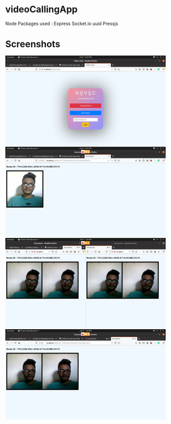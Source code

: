 # videoCallingApp

Node Packages used :
Express
Socket.io
uuid
Pressjs

# Screenshots
![Alt text](https://github.com/nidhey27/videoCallingApp/blob/master/screenshots/Screenshot%20from%202020-07-27%2012-57-18.png?raw=true "Index page")
![Alt text](https://github.com/nidhey27/videoCallingApp/blob/master/screenshots/Screenshot%20from%202020-07-27%2012-57-45.png?raw=true "Room")
![Alt text](https://github.com/nidhey27/videoCallingApp/blob/master/screenshots/Screenshot%20from%202020-07-27%2013-03-42.png?raw=true "Optional title")
![Alt text](https://github.com/nidhey27/videoCallingApp/blob/master/screenshots/Screenshot%20from%202020-07-27%2013-03-11.png?raw=true "Optional title")
